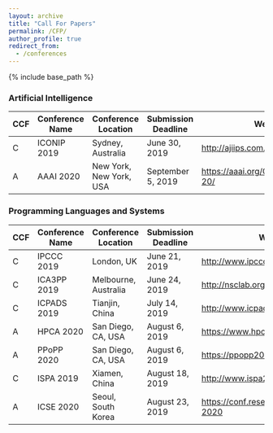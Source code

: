 ```yaml
---
layout: archive
title: "Call For Papers"
permalink: /CFP/
author_profile: true
redirect_from:
  - /conferences
---
```


{% include base_path %}

### Artificial Intelligence

|  CCF | Conference Name | Conference Location | Submission Deadline | Website |
| ------------ | ------------ |  ------------ |  ------------ |  ------------ |
| C | ICONIP 2019 | Sydney, Australia | June 30, 2019 | <http://ajiips.com.au/iconip2019> |
| A | AAAI 2020 | New York, New York, USA | September 5, 2019| <https://aaai.org/Conferences/AAAI-20/> |

### Programming Languages and Systems

|  CCF | Conference Name | Conference Location | Submission Deadline | Website |
| ------------ | ------------ |  ------------ |  ------------ |  ------------ |
| C | IPCCC 2019 | London, UK | June 21, 2019 | <http://www.ipccc.org/>  |
| C | ICA3PP 2019 | Melbourne, Australia | June 24, 2019 | <http://nsclab.org/ica3pp2019/>  |
| C | ICPADS 2019 | Tianjin, China | July 14, 2019 | <http://www.icpads2019.cn>  |
| A | HPCA 2020 | San Diego, CA, USA| August 6, 2019| <https://www.hpca-conf.org/2020> |
| A | PPoPP 2020 | San Diego, CA, USA| August 6, 2019| https://ppopp20.sigplan.org/ |
| C | ISPA 2019 | Xiamen, China | August 18, 2019 | <http://www.ispa2019.com/> |
| A | ICSE 2020 | Seoul, South Korea | August 23, 2019 | <https://conf.researchr.org/home/icse-2020> |


